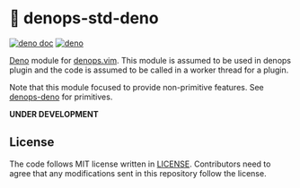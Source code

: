 # 🐜 denops-std-deno

[![deno doc](https://doc.deno.land/badge.svg)](https://doc.deno.land/https/deno.land/x/denops_std/mod.ts)
[![deno](https://github.com/vim-denops/denops-std-deno/workflows/deno/badge.svg)](https://github.com/vim-denops/denops-std-deno/actions?query=workflow%3Adeno)

[Deno][deno] module for [denops.vim][denops.vim]. This module is assumed to be
used in denops plugin and the code is assumed to be called in a worker thread
for a plugin.

Note that this module focused to provide non-primitive features. See
[denops-deno](https://github.com/vim-denops/denops-deno) for primitives.

**UNDER DEVELOPMENT**

[deno]: https://deno.land/
[denops.vim]: https://github.com/vim-denops/denops.vim

## License

The code follows MIT license written in [LICENSE](./LICENSE). Contributors need
to agree that any modifications sent in this repository follow the license.
